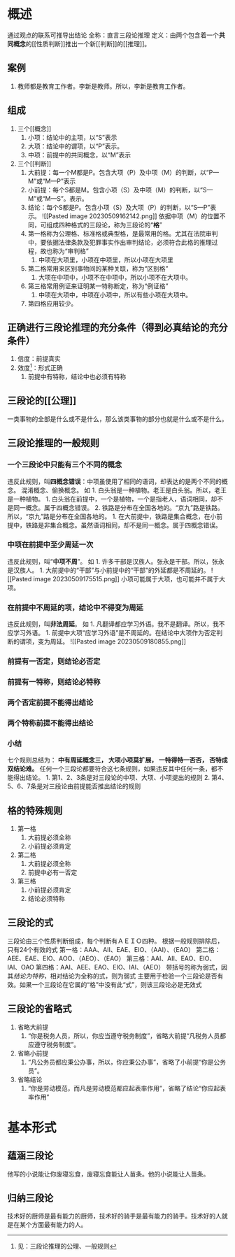 # 概述
通过观点的联系可推导出结论
全称：直言三段论推理
定义：由两个包含着一个**共同概念**的[[性质判断]]推出一个新[[判断]]的[[推理]]。


## 案例
1. 教师都是教育工作者。李新是教师。所以，李新是教育工作者。
## 组成
1. 三个[[概念]] 
	1. 小项：结论中的主项，以“S”表示
	2. 大项：结论中的谓项，以“P”表示。
	3. 中项：前提中的共同概念，以“M”表示
2. 三个[[判断]] 
	1. 大前提：每一个M都是P。包含大项（P）及中项（M）的判断，以“P—M”或“M—P”表示
	2. 小前提：每个S都是M。包含小项（S）及中项（M）的判断，以“S—M”或“M—S”。表示。
	3. 结论：每个S都是P。包含小项（S）及大项（P）的判断，以“S—P”表示。
![[Pasted image 20230509162142.png]] 
依据中项（M）的位置不同，可组成四种格式的三段论，称为三段论的“**格**”
	1. 第一格称为公理格、标准格或典型格，是最常用的格。尤其在法院审判中，要依据法律条款及犯罪事实作出审判结论，必须符合此格的推理过程，故也称为“审判格”
		1. 中项在大项里，小项在中项里，所以小项在大项里
	2. 第二格常用来区别事物间的某种关联，称为“区别格”
		1. 大项在中项中，小项不在中项中，所以小项不在大项中。
	3. 第三格常用例证来证明某一特称断定，称为“例证格”
		1. 中项在大项中，中项在小项中，所以有些小项在大项中。
	4. 第四格应用较少。
## 正确进行三段论推理的充分条件（得到必真结论的充分条件）
1. 信度：前提真实
2. 效度[^2]：形式正确
	1. 前提中有特称，结论中也必须有特称
## 三段论的[[公理]]
一类事物的全部是什么或不是什么，那么该类事物的部分也就是什么或不是什么。
## 三段论推理的一般规则
### 一个三段论中只能有三个不同的概念
违反此规则，叫**四概念错误**：中项虽使用了相同的语词，却表达的是两个不同的概念。
	混淆概念、偷换概念。
如
	1. 白头翁是一种植物。老王是白头翁。所以，老王是一种植物。
		1. 白头翁在前提中，一个是植物，一个是指老人，语词相同，却不是同一概念。属于四概念错误。
	2. 铁路是分布在全国各地的。“京九”路是铁路。所以，“京九”路是分布在全国各地的。
		1. 在大前提中，铁路是集合概念，在小前提中，铁路是非集合概念。虽然语词相同，却不是同一概念。属于四概念错误。
### 中项在前提中至少周延一次
违反此规则，叫“**中项不周**”。
如
	1. 许多干部是汉族人。张永是干部。所以，张永是汉族人。
		1. 大前提中的“干部”与小前提中的“干部”的外延都是不周延的。
![[Pasted image 20230509175515.png]] 
小项可能属于大项，也可能并不属于大项。
### 在前提中不周延的项，结论中不得变为周延
违反此规则，叫**非法周延**。
如
	1. 凡翻译都应学习外语。我不是翻译。所以，我不应学习外语。
		1. 前提中大项“应学习外语”是不周延的。在结论中大项作为否定判断的谓项，变为周延。
![[Pasted image 20230509180855.png]] 
### 前提有一否定，则结论必否定
### 前提有一特称，则结论必特称
### 两个否定前提不能得出结论
### 两个特称前提不能得出结论
### 小结
七个规则总结为：
**中有周延概念三，
大项小项莫扩展，
一特得特一否否，
否特成双结论难。**
任何一个三段论都要符合这七条规则，如果违反其中任何一条，都不能得出结论。
	1. 第1、2、3条是对三段论的中项、大项、小项提出的规则
	2. 第4、5、6、7条是对三段论由前提能否推出结论的规则
## 格的特殊规则
1. 第一格
	1. 大前提必须全称
	2. 小前提必须肯定
2. 第二格
	1. 大前提必须全称
	2. 前提中必有一否定
3. 第三格
	1. 小前提必须肯定
	2. 结论必须特称
## 三段论的式
三段论由三个性质判断组成，每个判断有ＡＥＩＯ四种。
根据一般规则排除后，只有24个有效的式
第一格：AAA、AII、EAE、EIO、（AAI）、（EAO）
第二格：AEE、EAE、EIO、AOO、（AEO）、（EAO）
第三格：AAI、AII、EAO、EIO、IAI、OAO
第四格：AAI、AEE、EAO、EIO、IAI、（AEO）
带括号的称为弱式，因其*结论为特称*，相对结论为全称的式，则为弱式
主要用于检验一个三段论是否有效。如果一个三段论在它属的“格”中没有此“式”，则该三段论必是无效式
## 三段论的省略式
1. 省略大前提
	1. “你是税务人员，所以，你应当遵守税务制度”，省略大前提“凡税务人员都应遵守税务制度”。
2. 省略小前提
	1. “凡公务员都应秉公办事，所以，你应秉公办事”，省略了小前提“你是公务员”。
3. 省略结论
	1. “你是劳动模范，而凡是劳动模范都应起表率作用”，省略了结论“你应起表率作用”
# 基本形式
## 蕴涵三段论
他写的小说能让你废寝忘食，废寝忘食能让人苗条。他的小说能让人苗条。
## 归纳三段论
技术好的厨师是最有能力的厨师，技术好的骑手是最有能力的骑手。技术好的人就是在某个方面最有能力的人。


[^1]: 全称
[^2]: 见：三段论推理的公理、一般规则